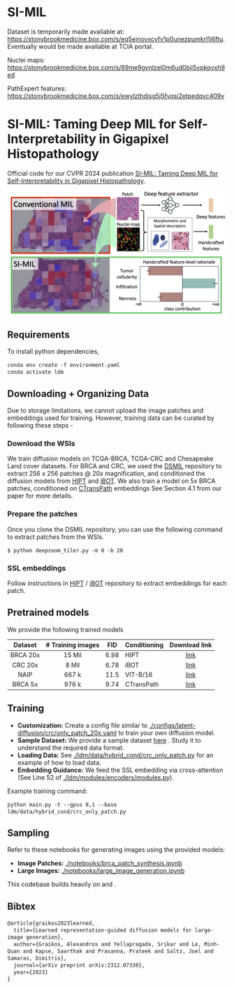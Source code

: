 # SI-MIL

Dataset is temporarily made available at: https://stonybrookmedicine.box.com/s/eq5einovxcyfv1p0unezpumkrl1j6ftu. Eventually would be made available at TCIA portal. 

Nuclei maps: https://stonybrookmedicine.box.com/s/89me9gynlzel0m6ud0bji5vpkqvxh9ed

PathExpert features: https://stonybrookmedicine.box.com/s/ewylzthdisg5j5fvqsi2etpedqvc409v


# SI-MIL: Taming Deep MIL for Self-Interpretability in Gigapixel Histopathology


Official code for our CVPR 2024 publication [SI-MIL: Taming Deep MIL for Self-Interpretability in Gigapixel Histopathology](https://arxiv.org/pdf/2312.15010). 

![teaser figure](./teaser.png)
## Requirements
To install python dependencies, 

```
conda env create -f environment.yaml
conda activate ldm
```

## Downloading + Organizing Data

Due to storage limitations, we cannot upload the image patches and embeddings used for training. However, training data can be curated by following these steps - 

### Download the WSIs


We train diffusion models on TCGA-BRCA, TCGA-CRC and Chesapeake Land cover datasets. For BRCA and CRC, we used the [DSMIL](https://github.com/binli123/dsmil-wsi) repository to extract 256 x 256 patches @ 20x magnification, and conditioned the diffusion models from [HIPT](https://github.com/mahmoodlab/HIPT) and [iBOT](https://github.com/owkin/HistoSSLscaling). We also train a model on 5x BRCA patches, conditioned on [CTransPath](https://github.com/Xiyue-Wang/TransPath) embeddings See Section 4.1 from our paper for more details.
 
### Prepare the patches

Once you clone the DSMIL repository, you can use the following command to extract patches from the WSIs. 

```
$ python deepzoom_tiler.py -m 0 -b 20
```

### SSL embeddings

Follow instructions in [HIPT](https://github.com/mahmoodlab/HIPT) / [iBOT](https://github.com/owkin/HistoSSLscaling) repository to extract embeddings for each patch.

## Pretrained models

We provide the following trained models


|  Dataset | # Training  images |  FID | Conditioning | Download link |
|:--------:|:------------------:|:----:|--------------|:-------------:|
| BRCA 20x |       15 Mil       | 6.98 | HIPT         |   [link](https://drive.google.com/drive/folders/1kZ69wVEHV3k3Zr1hgS3kftz9cfNb9BxA?usp=sharing)            |
|  CRC 20x |        8 Mil       | 6.78 | iBOT         |   [link](https://drive.google.com/drive/folders/1r1Kgcgy34rP3O-X4AqhQ09Sf1OZdHvm2?usp=sharing)            |
|   NAIP   |        667 k       | 11.5 | VIT-B/16     |  [link](https://drive.google.com/drive/folders/1mWy5wi-Tcpcb8-0n6eczzyjBoMAdK9fA?usp=sharing)             |
|  BRCA 5x |        976 k       | 9.74 | CTransPath   |  [link](https://drive.google.com/drive/folders/1NL0mpepFzYfrb4tH4NVzAYAWkirMSBuB?usp=sharing)             |




## Training

* **Customization:** Create a config file similar to [./configs/latent-diffusion/crc/only_patch_20x.yaml](./configs/latent-diffusion/crc/only_patch_20x.yaml) to train your own diffusion model.
* **Sample Dataset:** We provide a sample dataset [here](./notebooks/dataset_samples/brca_hipt_patches.pickle) . Study it to understand the required data format.
* **Loading Data:** See [./ldm/data/hybrid_cond/crc_only_patch.py](./ldm/data/hybrid_cond/crc_only_patch.py) for an example of how to load data.
* **Embedding Guidance:** We feed the SSL embedding via cross-attention (See Line 52 of [./ldm/modules/encoders/modules.py](./ldm/modules/encoders/modules.py)).


Example training command:

```
python main.py -t --gpus 0,1 --base ldm/data/hybrid_cond/crc_only_patch.py
```

## Sampling

Refer to these notebooks for generating images using the provided models:

* **Image Patches:** [./notebooks/brca_patch_synthesis.ipynb](./notebooks/brca_patch_synthesis.ipynb)
* **Large Images:** [./notebooks/large_image_generation.ipynb](./notebooks/large_image_generation.ipynb) 


This codebase builds heavily on []() and []().


## Bibtex

```
@article{graikos2023learned,
  title={Learned representation-guided diffusion models for large-image generation},
  author={Graikos, Alexandros and Yellapragada, Srikar and Le, Minh-Quan and Kapse, Saarthak and Prasanna, Prateek and Saltz, Joel and Samaras, Dimitris},
  journal={arXiv preprint arXiv:2312.07330},
  year={2023}
}
```
